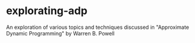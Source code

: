 # explorating-adp
An exploration of various topics and techniques discussed in "Approximate Dynamic Programming" by Warren B. Powell
